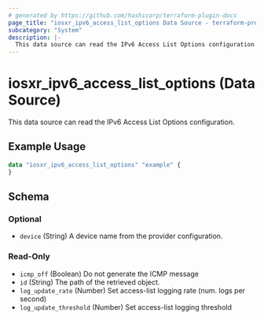 ```yaml
---
# generated by https://github.com/hashicorp/terraform-plugin-docs
page_title: "iosxr_ipv6_access_list_options Data Source - terraform-provider-iosxr"
subcategory: "System"
description: |-
  This data source can read the IPv6 Access List Options configuration.
---
```


# iosxr_ipv6_access_list_options (Data Source)

This data source can read the IPv6 Access List Options configuration.

## Example Usage

```terraform
data "iosxr_ipv6_access_list_options" "example" {
}
```

<!-- schema generated by tfplugindocs -->
## Schema

### Optional

- `device` (String) A device name from the provider configuration.

### Read-Only

- `icmp_off` (Boolean) Do not generate the ICMP message
- `id` (String) The path of the retrieved object.
- `log_update_rate` (Number) Set access-list logging rate (num. logs per second)
- `log_update_threshold` (Number) Set access-list logging threshold
